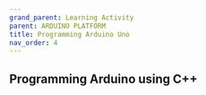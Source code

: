 ```yaml
---
grand_parent: Learning Activity
parent: ARDUINO PLATFORM
title: Programming Arduino Uno
nav_order: 4
---
```


 Programming Arduino using C++
--------------------------------------------------------------------------------

